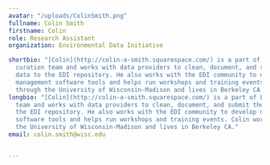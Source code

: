 ```yaml
---
avatar: "/uploads/ColinSmith.png"
fullname: Colin Smith
firstname: Colin
role: Research Assistant
organization: Environmental Data Initiative

shortbio: "[Colin](http://colin-a-smith.squarespace.com/) is a part of EDI’s data
  curation team and works with data providers to clean, document, and submit their
  data to the EDI repository. He also works with the EDI community to develop data
  management software tools and helps run workshops and training events. Colin works
  through the University of Wisconsin-Madison and lives in Berkeley CA."
longbio: "[Colin](http://colin-a-smith.squarespace.com/) is a part of EDI’s data curation
  team and works with data providers to clean, document, and submit their data to
  the EDI repository. He also works with the EDI community to develop data management
  software tools and helps run workshops and training events. Colin works through
  the University of Wisconsin-Madison and lives in Berkeley CA."
email: colin.smith@wisc.edu


---
```

